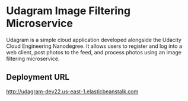 # Udagram Image Filtering Microservice

Udagram is a simple cloud application developed alongside the Udacity Cloud Engineering Nanodegree. It allows users to register and log into a web client, post photos to the feed, and process photos using an image filtering microservice.

## Deployment URL
http://udagram-dev22.us-east-1.elasticbeanstalk.com

